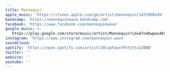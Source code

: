 ```yaml
---
title: Mannequin
apple_music: 'https://itunes.apple.com/gb/artist/mannequin/1437098249'
bandcamp: 'https://mannequinwave.bandcamp.com'
facebook: 'https://www.facebook.com/mannequinwave'
google_music: >-
   https://play.google.com/store/music/artist/Mannequin?id=A7n46wpws46tg6e4t2ltkdwshx4
instagram: 'https://www.instagram.com/mannequin.wave'
soundcloud: ''
spotify: 'https://open.spotify.com/artist/20CapFawsYPxYjVtuS2BNB'
twitter: ''
website: ''
youtube: ''
---
```

